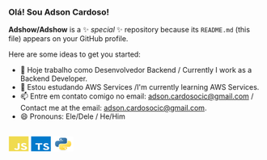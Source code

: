 ### Olá! Sou Adson Cardoso!

**Adshow/Adshow** is a ✨ _special_ ✨ repository because its `README.md` (this file) appears on your GitHub profile.

Here are some ideas to get you started:

- 🔭 Hoje trabalho como Desenvolvedor Backend / Currently I work as a Backend Developer.
- 🌱 Estou estudando AWS Services /I'm currently learning AWS Services.
- 📫 Entre em contato comigo no email: adson.cardosocic@gmail.com / Contact me at the email: adson.cardosocic@gmail.com.
- 😄 Pronouns: Ele/Dele / He/Him

<div style="display: inline_block"><br>
  <img align="center" alt="Adson-Js" height="30" width="40" src="https://raw.githubusercontent.com/devicons/devicon/master/icons/javascript/javascript-plain.svg">
  <img align="center" alt="Adson-Ts" height="30" width="40" src="https://raw.githubusercontent.com/devicons/devicon/master/icons/typescript/typescript-plain.svg">
  <img align="center" alt="Adson-Python" height="30" width="40" src="https://raw.githubusercontent.com/devicons/devicon/master/icons/python/python-original.svg">
</div>
